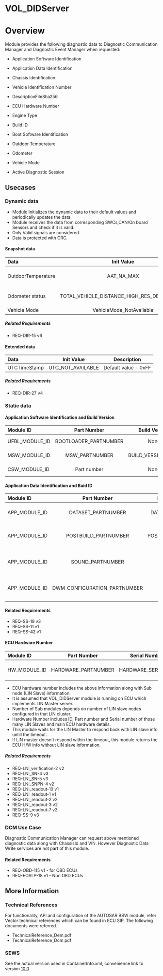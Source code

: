 VOL_DIDServer
========

# Overview
Module provides the following diagnostic data to Diagnostic Communication Manager and Diagnostic Event Manager when requested:

* Application Software Identification
* Application Data Identification
* Chassis Identification
* Vehicle Identification Number
* DescriptionFileSha256
* ECU Hardware Number
* Engine Type
* Build ID
* Boot Software Identification

* Outdoor Temperature
* Odometer 
* Vehicle Mode
* Active Diagnostic Session

## Usecases

### Dynamic data
* Module Initializes the dynamic data to their default values and periodically updates the data.
* Module receives the data from corresponding SWCs,CAN/On board Sensors and check if it is valid.
* Only Valid signals are considered.
* Data is protected with CRC.

#### Snapshot data
 
| Data				| Init Value			|  Description	 |
|:---				|:---:              	|  :---:        	 | 
|OutdoorTemperature	|AAT_NA_MAX			 |Default value - 65535				 | 
|Odometer status	|TOTAL_VEHICLE_DISTANCE_HIGH_RES_DBC_DEFAULT			|Default value - 0xffffffffu		 | 
|Vehicle Mode		|VehicleMode_NotAvailable		|				 | 

##### Related Requirements
* REQ-DIR-15 v6  

#### Extended data

| Data				| Init Value			|  Description	 |
|:---				|:---:              	|  :---:        	 | 
|UTCTimeStamp		|UTC_NOT_AVAILABLE		 | Default value - 0xFF				 |

##### Related Requirements
* REQ-DIR-27 v4

### Static data

#### Application Software Identification and Build Version

| Module ID			| Part Number			| Build Version    | Description	 |
|:---				|:---:              	| :--:             | :---:        	 | 
|UFBL_MODULE_ID		|BOOTLOADER_PARTNUMBER	|None 			   |Bootloader Software				 |
|MSW_MODULE_ID		|MSW_PARTNUMBER			|BUILD_VERSION_MSW |Application Software				 | 
|CSW_MODULE_ID		|Part number			|None			   |optional module				 | 
		
#### Application Data Identification and Buid ID

| Module ID			| Part Number				  | Build Version    | Description	 														 | 
|:---				|:---:              		  | :--:             | :---:        	 														 | 
|APP_MODULE_ID		|DATASET_PARTNUMBER			  |DATASET_BUILD_ID  |Data set - Configuration parameters									 |
|APP_MODULE_ID		|POSTBUILD_PARTNUMBER		  |POSTBUILD_BUILD_ID|Post build data area for Software Configuration						 | 
|APP_MODULE_ID		|SOUND_PARTNUMBER			  |None			     |Data area to handle the Sound data on IC								 |
|APP_MODULE_ID		|DWM_CONFIGURATION_PARTNUMBER |None			     |Diagnostic Warning Manager configuration | 

#### Related Requirements
* REQ-SS-19 v3
* REQ-SS-11 v1
* REQ-SS-42 v1

#### ECU Hardware Number

| Module ID			| Part Number				  | Serial Number    | Sub Module info	 | 
|:---				|:---:              		  | :--:             | :---:        	 | 		 
|HW_MODULE_ID		|HARDWARE_PARTNUMBER		  |HARDWARE_SERIAL_NO  |SUB_HW_MODULE_ID,Sub node Part number,Sub node serial number |

* ECU hardware number includes the above information along with Sub node (LIN Slave) information.
* It is assumed that VOL_DIDServer module is running on ECU which implements LIN Master server.
* Number of Sub modules depends on number of LIN slave nodes configured in that LIN cluster.
* Hardware Number includes ID, Part number and Serial number of those many LIN Slaves and main ECU hardware details.
* This module waits for the LIN Master to respond back with LIN slave info untill the timeout.
* If LIN master doesn't respond within the timeout, this module returns the ECU H/W info without LIN slave information.

##### Related Requirements
* REQ-LNI_verification-2 v2
* REQ-LNI_SN-4 v3
* REQ-LNI_SN-5 v3
* REQ-LNI_SNPN-4 v2
* REQ-LNI_readout-10 v1
* REQ-LNI_readout-1 v1
* REQ-LNI_readout-2 v2
* REQ-LNI_readout-3 v2
* REQ-LNI_readout-7 v2
* REQ-SS-9 v3

### DCM Use Case  
Diagnostic Communication Manager can request above mentioned diagnostic data along with ChassisId and VIN. 
However Diagnostic Data Write services are not part of this module.

#### Related Requirements
* REQ-OBD-115 v1 - for OBD ECUs
* REQ-EOALP-18 v1 - Non OBD ECUs

## More Information

### Technical References
For functionality, API and configuration of the AUTOSAR BSW module, refer Vector technical references which can be found in ECU SIP. The following documents were referred.

* TechnicalReference_Dem.pdf
* TechnicalReference_Dcm.pdf

### SEWS

See the actual version used in ContainerInfo.xml, convenience link to version [10.0](https://sews.volvo.net/Sews2/ViewData/ViewContainerData.aspx?ContainerId=27734)
